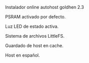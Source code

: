 Instalador online autohost goldhen 2.3

PSRAM activado por defecto.

Luz LED de estado activa.

Sistema de archivos LittleFS.

Guardado de host en cache.

Host en español.
